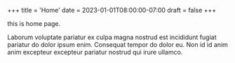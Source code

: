 +++
title = 'Home'
date = 2023-01-01T08:00:00-07:00
draft = false
+++

this is home page.

Laborum voluptate pariatur ex culpa magna nostrud est incididunt fugiat
pariatur do dolor ipsum enim. Consequat tempor do dolor eu. Non id id anim anim
excepteur excepteur pariatur nostrud qui irure ullamco.
